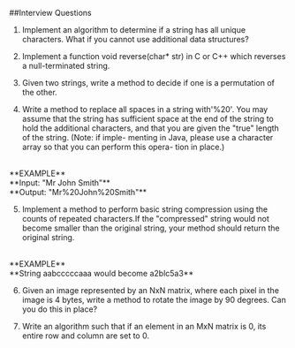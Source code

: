 ##Interview Questions

1. Implement an algorithm to determine if a string has all unique characters. What if you cannot use additional data structures?

2. Implement a function void reverse(char* str) in C or C++ which reverses a null-terminated string.

3. Given two strings, write a method to decide if one is a permutation of the other.

4. Write a method to replace all spaces in a string with'%20'. You may assume that the string has sufficient space at the end of the string to hold the additional characters, and that you are given the "true" length of the string. (Note: if imple- menting in Java, please use a character array so that you can perform this opera- tion in place.)
<br /> 
**EXAMPLE**
<br /> 
**Input: "Mr John Smith"**
<br /> 
**Output: "Mr%20John%20Smith"**


5. Implement a method to perform basic string compression using the counts of repeated characters.If the "compressed" string would not become smaller than the original string, your method should return the original string.
<br />
**EXAMPLE**
<br />
**String aabcccccaaa would become a2blc5a3**

6. Given an image represented by an NxN matrix, where each pixel in the image is 4 bytes, write a method to rotate the image by 90 degrees. Can you do this in place?

7. Write an algorithm such that if an element in an MxN matrix is 0, its entire row and column are set to 0.

